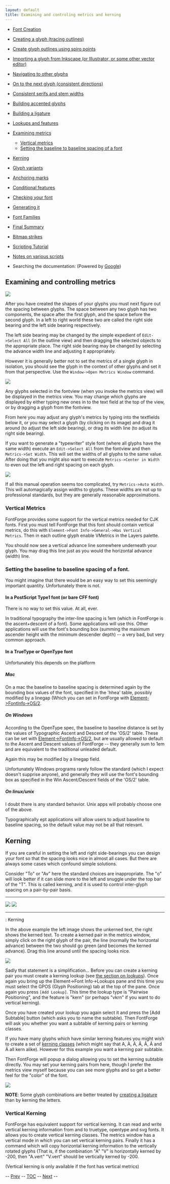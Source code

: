 ```yaml
---
layout: default
title: Examining and controling metrics and kerning
---
```



-   [Font Creation](editexample.html#FontCreate)
-   [Creating a glyph (tracing outlines)](editexample.html#CharCreate)
-   [Create glyph outlines using spiro points](editspiro.html)
-   [Importing a glyph from Inkscape (or Illustrator, or some other
    vector editor)](importexample.html)
-   [Navigating to other glyphs](editexample2.html#Navigating)
-   [On to the next glyph (consistent
    directions)](editexample2.html#Creating-o)
-   [Consistent serifs and stem
    widths](editexample3.html#consistent-stems)
-   [Building accented glyphs](editexample4.html#accents)
-   [Building a ligature](editexample4.html#ligature)
-   [Lookups and features](editexample4.html#lookups)
-   [Examining metrics](editexample5.html#metrics)
    -   [Vertical metrics](#Vertical)
    -   [Setting the baseline to baseline spacing of a
        font](editexample5.html#baseline)

-   [Kerning](editexample5.html#Kerning)
-   [Glyph variants](editexample6.html#Variants)
-   [Anchoring marks](editexample6.html#Marks)
-   [Conditional features](editexample6-5.html#Conditional)
-   [Checking your font](editexample7.html#checking)
-   [Generating it](editexample7.html#generating)
-   [Font Families](editexample7.html#Families)
-   [Final Summary](editexample7.html#summary)
-   [Bitmap strikes](editexample8.html)
-   [Scripting Tutorial](scripting-tutorial.html)
-   [Notes on various scripts](scriptnotes.html#Special)
-   Searching the documentation: (Powered by
    [Google](http://www.google.com/))

Examining and controlling metrics
---------------------------------

![](img/sidebearings.png)

After you have created the shapes of your glyphs
you must next figure out the spacing between glyphs. The space between
any two glyph has two components, the space after the first glyph, and
the space before the second glyph. In a left to right world these two
are called the right side bearing and the left side bearing
respectively.

The left side bearing may be changed by the simple expedient of
`Edit->Select All` (in the outline view) and then dragging the selected
objects to the appropriate place. The right side bearing may be changed
by selecting the advance width line and adjusting it appropriately.

However it is generally better not to set the metrics of a single glyph
in isolation, you should see the glyph in the context of other glyphs
and set it from that perspective. Use the
`Window->Open Metrics Window` command.

![](img/MetricsView.png)

Any glyphs selected in the fontview (when you invoke the metrics view)
will be displayed in the metrics view. You may change which glyphs are
displayed by either typing new ones in to the text field at the top of
the view, or by dragging a glyph from the fontview.

From here you may adjust any glyph's metrics by typing into the
textfields below it, or you may select a glyph (by clicking on its
image) and drag it around (to adjust the left side bearing), or drag its
width line (to adjust its right side bearing).

If you want to generate a "typewriter" style font (where all glyphs have
the same width) execute an `Edit->Select All` from the fontview and then
`Metrics->Set Width`. This will set the widths of all glyphs to the same
value. After doing that you might also want to execute
`Metrics->Center in Width` to even out the left and right spacing on
each glyph.

![](img/autowidth.png)

If all this manual operation seems too complicated,
try `Metrics->Auto Width`. This will automagically assign widths to
glyphs. These widths are not up to professional standards, but they are
generally reasonable approximations.

### Vertical Metrics

FontForge provides some support for the vertical metrics needed for CJK
fonts. First you must tell FontForge that this font should contain
vertical metrics, do this with
`Element->Font Info->General->Has Vertical   Metrics`. Then in each
outline glyph enable VMetrics in the Layers palette.

You should now see a vertical advance line somewhere underneath your
glyph. You may drag this line just as you would the horizontal advance
(width) line.

### Setting the baseline to baseline spacing of a font.

You might imagine that there would be an easy way to set this seemingly
important quantity. Unfortunately there is not.

#### In a PostScript Type1 font (or bare CFF font)

There is no way to set this value. At all, ever.

In traditional typography the inter-line spacing is 1em (which in
FontForge is the ascent+descent of a font). Some applications will use
this. Other applications will use the font's bounding box (summing the
maximum ascender height with the minimum descender depth) -- a very bad,
but very common approach.

#### In a TrueType or OpenType font

Unfortunately this depends on the platform

##### Mac

On a mac the baseline to baseline spacing is determined again by the
bounding box values of the font, specified in the 'hhea' table, possibly
modified by a linegap (Which you can set in FontForge with
[Element-\>FontInfo-\>OS/2](fontinfo.html).

##### On Windows

According to the OpenType spec, the baseline to baseline distance is set
by the values of Typographic Ascent and Descent of the 'OS/2' table.
These can be set with [Element-\>FontInfo-\>OS/2](fontinfo.html), but
are usually allowed to default to the Ascent and Descent values of
FontForge -- they generally sum to 1em and are equivalent to the
traditional unleaded default.

Again this may be modified by a linegap field.

Unfortunately Windows programs rarely follow the standard (which I
expect doesn't supprise anyone), and generally they will use the font's
bounding box as specified in the Win Ascent/Descent fields of the 'OS/2'
table.

##### On linux/unix

I doubt there is any standard behavior. Unix apps will probably choose
one of the above.

Typographically ept applications will allow users to adjust baseline to
baseline spacing, so the default value may not be all that relevant.

Kerning
-------

If you are careful in setting the left and right side-bearings you can
design your font so that the spacing looks nice in almost all cases. But
there are always some cases which confound simple solutions.

Consider "To" or "Av" here the standard choices are inappropriate. The
"o" will look better if it can slide more to the left and snuggle under
the top bar of the "T". This is called kerning, and it is used to
control inter-glyph spacing on a pair-by-pair basis.

  ------------------------ ----------------------
  ![](img/To-unkerned.png) ![](img/To-kerned.png)
  ------------------------ ----------------------


  :  Kerning

In the above example the left image shows the
unkerned text, the right shows the kerned text. To create a kerned pair
in the metrics window, simply click on the right glyph of the pair, the
line (normally the horizontal advance) between the two should go green
(and becomes the kerned advance). Drag this line around until the
spacing looks nice.

![](img/addlookup-kern.png)

Sadly that statement is a simplification... Before you can create a
kerning pair you must create a kerning lookup (see [the section on
lookups](editexample4.html#lookups)). Once again you bring up the
Element-\>Font Info-\>Lookups pane and this time you must select the
GPOS (Glyph Positioning) tab at the top of the pane. Once again you
press `[Add Lookup]`. This time the lookup type is "Pairwise
Positioning", and the feature is "kern" (or perhaps "vkrn" if you want
to do vertical kerning).

Once you have created your lookup you again select it and press the [Add
Subtable] button (which asks you to name the subtable). Then FontForge
will ask you whether you want a subtable of kerning pairs or kerning
classes.

If you have many glyphs which have similar kerning features you might
wish to create a set of [kerning classes](metricsview.html#kernclass)
(which might say that A, À, Á, Â, Â, Ã and Ä all kern alike). However
for this example you want a kerning pair subtable.

Then FontForge will popup a dialog allowing you to
set the kerning subtable directly. You may set your kerning pairs from
here, though I prefer the metrics view myself because you can see more
glyphs and so get a better feel for the "color" of the font.

![](img/subtable-to.png)

**NOTE**: Some glyph combinations are better treated by [creating a
ligature](editexample4.html#ligature) than by kerning the letters.

### Vertical Kerning

FontForge has equivalent support for vertical kerning. It can read and
write vertical kerning information from and to truetype, opentype and
svg fonts. It allows you to create vertical kerning classes. The metrics
window has a vertical mode in which you can set vertical kerning pairs.
Finally it has a command which will copy horizontal kerning information
to the vertically rotated glyphs (That is, if the combination "A" "V" is
horizontally kerned by -200, then "A.vert" "V.vert" should be vertically
kerned by -200.

(Vertical kerning is only available if the font has vertical metrics)

-- [Prev](editexample4.html) -- [TOC](overview.html) --
[Next](editexample6.html) --
